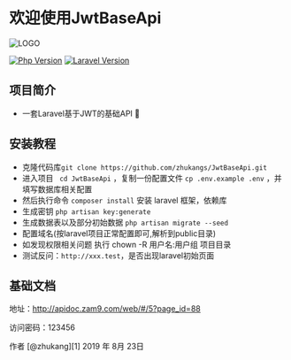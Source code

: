# 欢迎使用JwtBaseApi

![LOGO](https://test1-1256003521.cos.ap-guangzhou.myqcloud.com/static/JwtBaseApi.png)

[![Php Version](https://img.shields.io/badge/php-%3E=7.2-brightgreen.svg?maxAge=2592000)](https://secure.php.net/)
[![Laravel Version](https://img.shields.io/badge/laravel-%3E=5.7-brightgreen.svg?maxAge=2592000)](https://laravel.com/)

## 项目简介

- 一套Laravel基于JWT的基础API 🍺

## 安装教程

- 克隆代码库`git clone https://github.com/zhukangs/JwtBaseApi.git` 
- 进入项目 ` cd JwtBaseApi`  ，复制一份配置文件 `cp .env.example .env` ，并填写数据库相关配置
- 然后执行命令 `composer install` 安装 laravel 框架，依赖库
- 生成密钥 `php artisan key:generate`
- 生成数据表以及部分初始数据 `php artisan migrate --seed` 
- 配置域名(按laravel项目正常配置即可,解析到public目录)
- 如发现权限相关问题 执行 chown -R 用户名:用户组 项目目录
- 测试反问：`http://xxx.test`，是否出现laravel初始页面



## 基础文档

地址：<http://apidoc.zam9.com/web/#/5?page_id=88>

访问密码：123456



作者 [@zhukang][1]
2019 年 8月 23日    